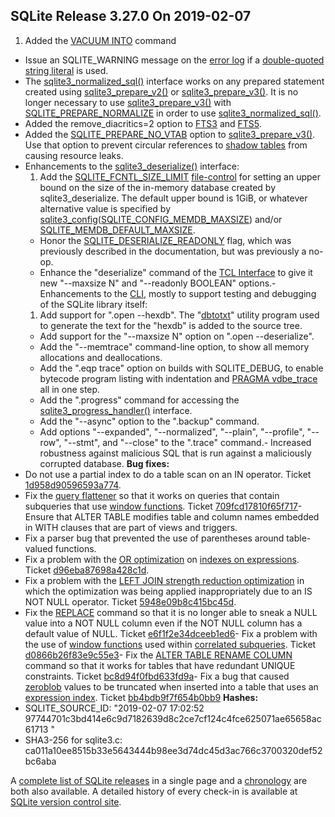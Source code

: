 ## SQLite Release 3\.27\.0 On 2019\-02\-07

1. Added the [VACUUM INTO](../lang_vacuum.html#vacuuminto) command
- Issue an SQLITE\_WARNING message on the [error log](../errlog.html) if a
[double\-quoted string literal](../quirks.html#dblquote) is used.
- The [sqlite3\_normalized\_sql()](../c3ref/expanded_sql.html) interface works on any prepared statement
created using [sqlite3\_prepare\_v2()](../c3ref/prepare.html) or [sqlite3\_prepare\_v3()](../c3ref/prepare.html). It is no
longer necessary to use [sqlite3\_prepare\_v3()](../c3ref/prepare.html) with [SQLITE\_PREPARE\_NORMALIZE](../c3ref/c_prepare_normalize.html#sqlitepreparenormalize)
in order to use [sqlite3\_normalized\_sql()](../c3ref/expanded_sql.html).
- Added the remove\_diacritics\=2 option to [FTS3](../fts3.html) and [FTS5](../fts5.html).
- Added the [SQLITE\_PREPARE\_NO\_VTAB](../c3ref/c_prepare_normalize.html#sqlitepreparenovtab) option to [sqlite3\_prepare\_v3()](../c3ref/prepare.html).
Use that option to prevent circular references to [shadow tables](../vtab.html#xshadowname) from
causing resource leaks.
- Enhancements to the [sqlite3\_deserialize()](../c3ref/deserialize.html) interface:
	1. Add the [SQLITE\_FCNTL\_SIZE\_LIMIT](../c3ref/c_fcntl_begin_atomic_write.html#sqlitefcntlsizelimit) [file\-control](../c3ref/file_control.html) for
	 setting an upper bound on the size of the in\-memory database created
	 by sqlite3\_deserialize. The default upper bound is 1GiB, or whatever
	 alternative value is specified by
	 [sqlite3\_config](../c3ref/config.html)([SQLITE\_CONFIG\_MEMDB\_MAXSIZE](../c3ref/c_config_covering_index_scan.html#sqliteconfigmemdbmaxsize))
	 and/or [SQLITE\_MEMDB\_DEFAULT\_MAXSIZE](../compile.html#memdb_default_maxsize).
	 - Honor the [SQLITE\_DESERIALIZE\_READONLY](../c3ref/c_deserialize_freeonclose.html) flag, which was previously described
	 in the documentation, but was previously a no\-op.
	 - Enhance the "deserialize" command of the [TCL Interface](../tclsqlite.html) to give it
	 new "\-\-maxsize N" and "\-\-readonly BOOLEAN" options.- Enhancements to the [CLI](../cli.html), mostly to support testing and debugging
of the SQLite library itself:
	1. Add support for ".open \-\-hexdb". The
	 "[dbtotxt](https://sqlite.org/src/doc/trunk/tool/dbtotxt.md)" utility
	 program used to generate the text for the "hexdb" is added to the
	 source tree.
	 - Add support for the "\-\-maxsize N" option on ".open \-\-deserialize".
	 - Add the "\-\-memtrace" command\-line option, to show all memory allocations
	 and deallocations.
	 - Add the ".eqp trace" option on builds with SQLITE\_DEBUG, to enable
	 bytecode program listing with indentation and
	 [PRAGMA vdbe\_trace](../pragma.html#pragma_vdbe_trace) all in one step.
	 - Add the ".progress" command for accessing
	 the [sqlite3\_progress\_handler()](../c3ref/progress_handler.html) interface.
	 - Add the "\-\-async" option to the ".backup" command.
	 - Add options "\-\-expanded", "\-\-normalized", "\-\-plain", "\-\-profile", "\-\-row",
	 "\-\-stmt", and "\-\-close" to the ".trace" command.- Increased robustness against malicious SQL that is run against a
 maliciously corrupted database.
 **Bug fixes:**
- Do not use a partial index to do a table scan on an IN operator.
Ticket [1d958d90596593a774](https://www.sqlite.org/src/info/1d958d90596593a774).
- Fix the [query flattener](../optoverview.html#flattening) so that it works on queries that contain
subqueries that use [window functions](../windowfunctions.html).
Ticket [709fcd17810f65f717](https://www.sqlite.org/src/info/f09fcd17810f65f717)- Ensure that ALTER TABLE modifies table and column names embedded in WITH
clauses that are part of views and triggers.
- Fix a parser bug that prevented the use of parentheses around table\-valued
functions.
- Fix a problem with the [OR optimization](../optoverview.html#or_opt) on [indexes on expressions](../expridx.html).
Ticket [d96eba87698a428c1d](https://www.sqlite.org/src/info/d96eba87698a428c1d).
- Fix a problem with the
[LEFT JOIN strength reduction optimization](../optoverview.html#leftjoinreduction) in which the optimization
was being applied inappropriately due to an IS NOT NULL operator.
Ticket [5948e09b8c415bc45d](https://www.sqlite.org/src/info/5948e09b8c415bc45d).
- Fix the [REPLACE](../lang_replace.html) command so that it is no longer able to sneak a
NULL value into a NOT NULL column even if the NOT NULL column has a default
value of NULL.
Ticket [e6f1f2e34dceeb1ed6](https://www.sqlite.org/src/info/e6f1f2e34dceeb1ed6)- Fix a problem with the use of [window functions](../windowfunctions.html) used within
[correlated subqueries](../lang_expr.html#cosub).
Ticket [d0866b26f83e9c55e3](https://www.sqlite.org/src/info/d0866b26f83e9c55e3)- Fix the [ALTER TABLE RENAME COLUMN](../lang_altertable.html#altertabmvcol) command so that it works for tables
that have redundant UNIQUE constraints.
Ticket [bc8d94f0fbd633fd9a](https://www.sqlite.org/src/info/bc8d94f0fbd633fd9a)- Fix a bug that caused [zeroblob](../lang_corefunc.html#zeroblob) values to be truncated when inserted into
a table that uses an [expression index](../expridx.html).
Ticket [bb4bdb9f7f654b0bb9](https://www.sqlite.org/src/info/bb4bdb9f7f654b0bb9)
**Hashes:**
- SQLITE\_SOURCE\_ID: "2019\-02\-07 17:02:52 97744701c3bd414e6c9d7182639d8c2ce7cf124c4fce625071ae65658ac61713
"
- SHA3\-256 for sqlite3\.c: ca011a10ee8515b33e5643444b98ee3d74dc45d3ac766c3700320def52bc6aba



A [complete list of SQLite releases](../changes.html)
 in a single page and a [chronology](../chronology.html) are both also available.
 A detailed history of every
 check\-in is available at
 [SQLite version control site](https://www.sqlite.org/src/timeline).


